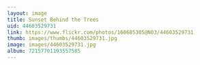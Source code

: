 ```yaml
---
layout: image
title: Sunset Behind the Trees
uid: 44603529731
link: https://www.flickr.com/photos/160685305@N03/44603529731
thumb: images/thumbs/44603529731.jpg
image: images/44603529731.jpg
album: 72157701193557585
---
```


